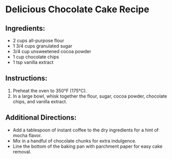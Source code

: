 # Delicious Chocolate Cake Recipe

## Ingredients:
- 2 cups all-purpose flour
- 1 3/4 cups granulated sugar
- 3/4 cup unsweetened cocoa powder
- 1 cup chocolate chips
- 1 tsp vanilla extract

## Instructions:
1. Preheat the oven to 350°F (175°C).
2. In a large bowl, whisk together the flour, sugar, cocoa powder, chocolate chips, and vanilla extract.

## Additional Directions:
- Add a tablespoon of instant coffee to the dry ingredients for a hint of mocha flavor.
- Mix in a handful of chocolate chunks for extra indulgence.
- Line the bottom of the baking pan with parchment paper for easy cake removal.
